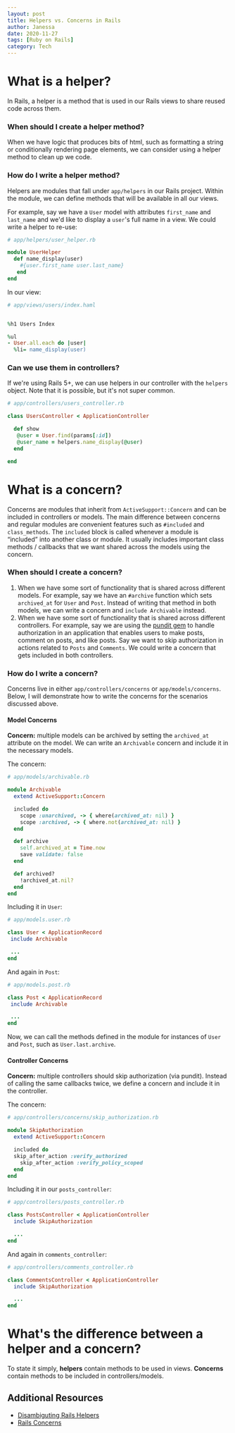 ```yaml
---
layout: post
title: Helpers vs. Concerns in Rails
author: Janessa
date: 2020-11-27
tags: [Ruby on Rails]
category: Tech
---
```


# What is a helper?
In Rails, a helper is a method that is used in our Rails views to share reused code across them.

### When should I create a helper method?
When we have logic that produces bits of html, such as formatting a string or conditionally rendering page elements, we can consider using a helper method to clean up we code.

### How do I write a helper method?
Helpers are modules that fall under `app/helpers` in our Rails project. Within the module, we can define methods that will be available in all our views.

For example, say we have a `User` model with attributes `first_name` and `last_name` and we'd like to display a `user`'s full name in a view. We could write a helper to re-use:

```ruby
# app/helpers/user_helper.rb

module UserHelper
  def name_display(user)
    #{user.first_name user.last_name}
   end
end

```

In our view:

```ruby
# app/views/users/index.haml


%h1 Users Index

%ul
- User.all.each do |user|
  %li= name_display(user)

```

### Can we use them in controllers?
If we're using Rails 5+, we can use helpers in our controller with the `helpers` object. Note that it is possible, but it's not super common.

```ruby
# app/controllers/users_controller.rb

class UsersController < ApplicationController

  def show
   @user = User.find(params[:id])
   @user_name = helpers.name_display(@user)
  end

end

```

# What is a concern?
Concerns are modules that inherit from `ActiveSupport::Concern` and can be included in controllers or models. The main difference between concerns and regular modules are convenient features such as `#included` and `class_methods`. The `included` block is  called whenever a module is “included” into another class or module. It usually includes important class methods / callbacks that we want shared across the models using the concern.

### When should I create a concern?
1. When we have some sort of functionality that is shared across different models. For example, say we have an `#archive` function which sets `archived_at` for `User` and `Post`. Instead of writing that method in both models, we can write a concern and `include Archivable` instead.
2. When we have some sort of functionality that is shared across different controllers. For example, say we are using the [pundit gem](https://github.com/varvet/pundit) to handle authorization in an application that enables users to make posts, comment on posts, and like posts. Say we want to skip authorization in actions related to `Posts` and `Comments`. We could write a concern that gets included in both controllers.

### How do I write a concern?
Concerns live in either `app/controllers/concerns` or `app/models/concerns`.
Below, I will demonstrate how to write the concerns for the scenarios discussed above.

#### Model Concerns
**Concern:** multiple models can be archived by setting the `archived_at` attribute on the model. We can write an `Archivable` concern and include it in the necessary models.

The concern:

```ruby
# app/models/archivable.rb

module Archivable
  extend ActiveSupport::Concern

  included do
    scope :unarchived, -> { where(archived_at: nil) }
    scope :archived, -> { where.not(archived_at: nil) }
  end

  def archive
    self.archived_at = Time.now
    save validate: false
  end

  def archived?
    !archived_at.nil?
  end
end

```

Including it in `User`:

```ruby
# app/models.user.rb

class User < ApplicationRecord
 include Archivable

 ...
end

```

And again in `Post`:

```ruby
# app/models.post.rb

class Post < ApplicationRecord
 include Archivable

 ...
end

```

Now, we can call  the methods defined in the module for instances of `User` and `Post`, such as `User.last.archive`.

#### Controller Concerns
**Concern:** multiple controllers should skip authorization (via pundit). Instead of calling the same callbacks twice, we define a concern and include it in the controller.

The concern:
```ruby
# app/controllers/concerns/skip_authorization.rb

module SkipAuthorization
  extend ActiveSupport::Concern

  included do
  skip_after_action :verify_authorized
    skip_after_action :verify_policy_scoped
  end
end

```

Including it in our `posts_controller`:

```ruby
# app/controllers/posts_controller.rb

class PostsController < ApplicationController
  include SkipAuthorization

  ...
end

```
And again in `comments_controller`:

```ruby
# app/controllers/comments_controller.rb

class CommentsController < ApplicationController
  include SkipAuthorization

  ...
end

```


# What's the difference between a helper and a concern?

To state it simply, **helpers** contain methods to be used in views. **Concerns** contain methods to be included in controllers/models.


## Additional Resources
 - [Disambiguting Rails Helpers](https://thoughtbot.com/blog/disambiguate-rails-helpers)
 - [Rails Concerns](https://api.rubyonrails.org/classes/ActiveSupport/Concern.html)
